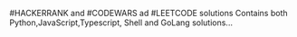 #HACKERRANK and #CODEWARS ad #LEETCODE solutions
Contains both Python,JavaScript,Typescript, Shell and GoLang solutions...
